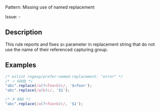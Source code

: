 Pattern: Missing use of named replacement

Issue: -

## Description

This rule reports and fixes `$n` parameter in replacement string that do not use the name of their referenced capturing group.

## Examples

```js
/* eslint regexp/prefer-named-replacement: "error" */
/* ✓ GOOD */
"abc".replace(/a(?<foo>b)c/, '$<foo>');
"abc".replace(/a(b)c/, '$1');

/* ✗ BAD */
"abc".replace(/a(?<foo>b)c/, '$1');
```
